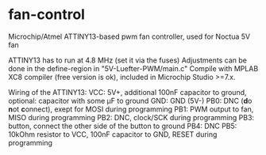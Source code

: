 # fan-control
Microchip/Atmel ATTINY13-based pwm fan controller, used for Noctua 5V fan

ATTINY13 has to run at 4.8 MHz (set it via the fuses)
Adjustments can be done in the define-region in "5V-Luefter-PWM/main.c"
Compile with MPLAB XC8 compiler (free version is ok), included in Microchip Studio >=7.x.

Wiring of the ATTINY13:
VCC: 5V+, additional 100nF capacitor to ground, optional: capacitor with some µF to ground
GND: GND (5V-)
PB0: DNC (**d**o **n**ot **c**onnect), exept for MOSI during programming
PB1: PWM output to fan, MISO during programming
PB2: DNC, clock/SCK during programming
PB3: button, connect the other side of the button to ground
PB4: DNC
PB5: 10kOhm resistor to VCC, 100nF capacitor to GND, RESET during programming
